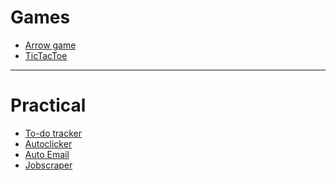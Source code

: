 # Games

<ul>
  <li><a href='https://github.com/jspoh/arrow_game'>Arrow game</a></li>
  <li><a href='https://github.com/jspoh/tictactoe'>TicTacToe</a></li>  
</ul>

<hr>

# Practical

<ul>
  <li><a href='https://github.com/jspoh/todo_tracker'>To-do tracker</a></li>
  <li><a href='https://github.com/jspoh/automation/blob/main/autoclicker.py'>Autoclicker</a></li>
  <li><a href='https://github.com/jspoh/automation/blob/main/auto_email.py'>Auto Email</a></li>
  <li><a href='https://github.com/jspoh/jobscraper'>Jobscraper</a></li>
</ul>

